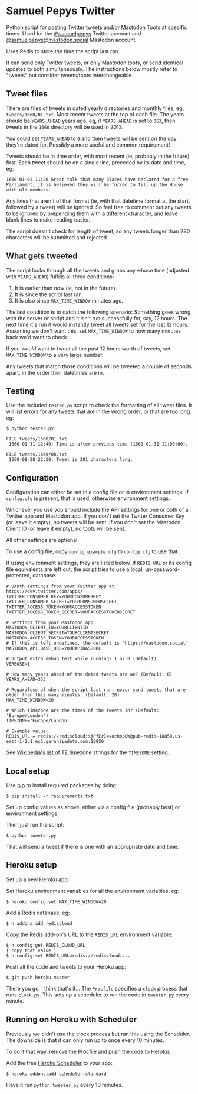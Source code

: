 # Samuel Pepys Twitter

Python script for posting Twitter tweets and/or Mastodon Toots at specific times. Used for the [@samuelpepys](http://twitter.com/samuelpepys) Twitter account and [@samuelpepys@mastodon.social](https://mastodon.social/@samuelpepys) Mastodon account.

Uses Redis to store the time the script last ran.

It can send only Twitter tweets, or only Mastodon toots, or send identical updates to both simultaneously. The instructions below mostly refer to "tweets" but consider tweets/toots interchangeable.


## Tweet files

There are files of tweets in dated yearly directories and monthly files, eg, `tweets/1660/01.txt`. Most recent tweets at the top of each file. The years should be `YEARS_AHEAD` years ago. eg, if `YEARS_AHEAD` is set to `353`, then tweets in the `1660` directory will be used in 2013.

You could set `YEARS_AHEAD` to `0` and then tweets will be sent on the day they're dated for. Possibly a more useful and common requirement!

Tweets should be in time order, with most recent (ie, probably in the future) first. Each tweet should be on a single line, preceded by its date and time, eg:

    1660-01-02 11:20 Great talk that many places have declared for a free Parliament; it is believed they will be forced to fill up the House with old members.

Any lines that aren't of that format (ie, with that datetime format at the start, followed by a tweet) will be ignored. So feel free to comment out any tweets to be ignored by prepending them with a different character, and leave blank lines to make reading easier.

The script doesn't check for length of tweet, so any tweets longer than 280 characters will be submitted and rejected.


## What gets tweeted

The script looks through all the tweets and grabs any whose time (adjusted with `YEARS_AHEAD`) fulfills all three conditions:

1. It is earlier than *now* (ie, not in the future).
2. It is since the script last ran.
3. It is also since `MAX_TIME_WINDOW` minutes ago.

The last condition is to catch the following scenario: Something goes wrong with the server or script and it isn't run successfully for, say, 12 hours. The next time it's run it would instantly tweet all tweets set for the last 12 hours. Assuming we don't want this, set `MAX_TIME_WINDOW` to how many minutes back we'd want to check.

If you *would* want to tweet all the past 12 hours worth of tweets, set `MAX_TIME_WINDOW` to a very large number.

Any tweets that match those conditions will be tweeted a couple of seconds apart, in the order their datetimes are in.


## Testing

Use the included `tester.py` script to check the formatting of all tweet files. It will list errors for any tweets that are in the wrong order, or that are too long. eg:

	$ python tester.py

	FILE tweets/1660/01.txt
	 1660-01-31 12:40: Time is after previous time (1660-01-31 11:00:00).

	FILE tweets/1660/08.txt
	 1660-08-28 22:50: Tweet is 281 characters long.


## Configuration

Configuration can either be set in a config file or in environment settings. If `config.cfg` is present, that is used, otherwise environment settings.

Whichever you use you should include the API settings for one or both of a Twitter app and Mastodon app. If you don't set the Twitter Consumer Key (or leave it empty), no tweets will be sent. If you don't set the Mastodon Client ID (or leave it empty), no toots will be sent.

All other settings are optional.

To use a config file, copy `config_example.cfg` to `config.cfg` to use that.

If using environment settings, they are listed below. If `REDIS_URL` or its config file equivalents are left out, the script tries to use a local, un-password-protected, database.

    # OAuth settings from your Twitter app at https://dev.twitter.com/apps/
    TWITTER_CONSUMER_KEY=YOURCONSUMERKEY
    TWITTER_CONSUMER_SECRET=YOURCONSUMERSECRET
    TWITTER_ACCESS_TOKEN=YOURACCESSTOKEN
    TWITTER_ACCESS_TOKEN_SECRET=YOURACCESSTOKENSECRET

    # Settings from your Mastodon app
    MASTODON_CLIENT_ID=YOURCLIENTID
    MASTODON_CLIENT_SECRET=YOURCLIENTSECRET
    MASTODON_ACCESS_TOKEN=YOURACCESSTOKEN
    # If this is left undefined, the default is 'https://mastodon.social'
    MASTODON_API_BASE_URL=YOURAPIBASEURL

    # Output extra debug text while running? 1 or 0 (Default).
    VERBOSE=1

    # How many years ahead of the dated tweets are we? (Default: 0)
    YEARS_AHEAD=353

    # Regardless of when the script last ran, never send tweets that are older than this many minutes. (Default: 20)
    MAX_TIME_WINDOW=20

    # Which timezone are the times of the tweets in? (Default: 'Europe/London')
    TIMEZONE='Europe/London'

	# Example value:
	REDIS_URL = redis://rediscloud:sjPfErI4xocRopQW@pub-redis-18850.us-east-1-2.1.ec2.garantiadata.com:18850

See [Wikipedia's list](http://en.wikipedia.org/wiki/List_of_tz_database_time_zones) of TZ timezone strings for the `TIMEZONE` setting.


## Local setup

Use [pip](http://www.pip-installer.org/) to install required packages by doing:

    $ pip install -r requirements.txt

Set up config values as above, either via a config file (probably best) or environment settings.

Then just run the script:

    $ python tweeter.py

That will send a tweet if there is one with an appropriate date and time.


## Heroku setup

Set up a new Heroku app.

Set Heroku environment variables for all the environment variables, eg:

    $ heroku config:set MAX_TIME_WINDOW=20

Add a Redis database, eg:

	$ h addons:add rediscloud

Copy the Redis add-on's URL to the `REDIS_URL` environment variable:

	$ h config:get REDIS_CLOUD_URL
	[ copy that value ]
	$ h config:set REDIS_URL=redis://rediscloud:...

Push all the code  and tweets to your Heroku app:

    $ git push heroku master

There you go. I think that's it... The `Procfile` specifies a `clock` process
that runs `clock.py`. This sets up a scheduler to run the code in `tweeter.py`
every minute.


## Running on Heroku with Scheduler

Previously we didn't use the clock process but ran this using the Scheduler. The downside is that it can only run up to once every 10 minutes.

To do it that way, remove the Procfile and push the code to Heroku.

Add the free [Heroku Scheduler](https://addons.heroku.com/scheduler) to your app:

    $ heroku addons:add scheduler:standard

Have it run `python tweeter.py` every 10 minutes.
